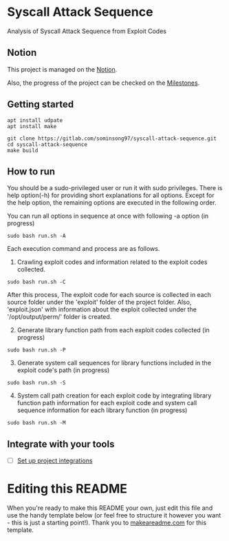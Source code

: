 # Syscall Attack Sequence

Analysis of Syscall Attack Sequence from Exploit Codes

## Notion

This project is managed on the [Notion](https://flame-appeal-2c5.notion.site/064b5204333944b7bcbcf6da2aa50c92?v=562fac4f80634990a9aed0fde193c9fe).

Also, the progress of the project can be checked on the [Milestones](https://gitlab.com/sominsong97/syscall-attack-sequence/-/issues).


## Getting started

```
apt install udpate
apt install make

git clone https://gitlab.com/sominsong97/syscall-attack-sequence.git
cd syscall-attack-sequence
make build
```

## How to run

You should be a sudo-privileged user or run it with sudo privileges.
There is help option(-h) for providing short explanations for all options.
Except for the help option, the remaining options are executed in the following order.

You can run all options in sequence at once with following -a option (in progress) 

```
sudo bash run.sh -A
```

Each execution command and process are as follows.

1. Crawling exploit codes and information related to the exploit codes collected.

```
sudo bash run.sh -C
```

After this process, The exploit code for each source is collected in each source folder under the 'exploit' folder of the project folder. 
Also, 'exploit.json' with information about the exploit collected under the '/opt/output/perm/' folder is created.

2. Generate library function path from each exploit codes collected (in progress)

```
sudo bash run.sh -P
```

3. Generate system call sequences for library functions included in the exploit code's path (in progress)

```
sudo bash run.sh -S
```

4. System call path creation for each exploit code by integrating library function path information for each exploit code and system call sequence information for each library function (in progress)

```
sudo bash run.sh -M
```

## Integrate with your tools

- [ ] [Set up project integrations](https://gitlab.com/-/experiment/new_project_readme_content:9d8f5800ac35c2b50894260a4b1ebd9e?https://gitlab.com/sominsong97/syscall-attack-sequence/-/settings/integrations)


# Editing this README

When you're ready to make this README your own, just edit this file and use the handy template below (or feel free to structure it however you want - this is just a starting point!).  Thank you to [makeareadme.com](https://gitlab.com/-/experiment/new_project_readme_content:9d8f5800ac35c2b50894260a4b1ebd9e?https://www.makeareadme.com/) for this template.
